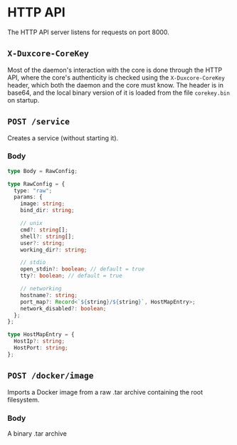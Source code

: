 # HTTP API

The HTTP API server listens for requests on port 8000.

## `X-Duxcore-CoreKey`

Most of the daemon's interaction with the core is done through the HTTP API,
where the core's authenticity is checked using the `X-Duxcore-CoreKey` header,
which both the daemon and the core must know. The header is in base64, and the
local binary version of it is loaded from the file `corekey.bin` on startup.

## `POST /service`

Creates a service (without starting it).

### Body

```ts
type Body = RawConfig;

type RawConfig = {
  type: "raw";
  params: {
    image: string;
    bind_dir: string;

    // unix
    cmd?: string[];
    shell?: string[];
    user?: string;
    working_dir?: string;

    // stdio
    open_stdin?: boolean; // default = true
    tty?: boolean; // default = true

    // networking
    hostname?: string;
    port_map?: Record<`${string}/${string}`, HostMapEntry>;
    network_disabled?: boolean;
  };
};

type HostMapEntry = {
  HostIp?: string;
  HostPort: string;
};
```

## `POST /docker/image`

Imports a Docker image from a raw .tar archive containing the root filesystem.

### Body

A binary .tar archive

